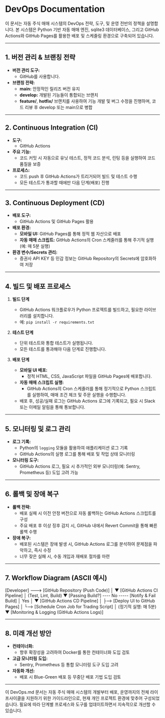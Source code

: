 # DevOps Documentation

이 문서는 자동 주식 매매 시스템의 DevOps 전략, 도구, 및 운영 전반의 정책을 설명합니다. 본 시스템은 Python 기반 자동 매매 엔진, sqlite3 데이터베이스, 그리고 GitHub Actions와 GitHub Pages를 활용한 배포 및 스케줄링 환경으로 구축되어 있습니다.

---

## 1. 버전 관리 & 브랜칭 전략

- **버전 관리 도구:**  
  - GitHub를 사용합니다.
- **브랜칭 전략:**  
  - **main:** 안정적인 릴리즈 버전 유지  
  - **develop:** 개발된 기능들이 통합되는 브랜치  
  - **feature/**, **hotfix/** 브랜치를 사용하여 기능 개발 및 버그 수정을 진행하며, 코드 리뷰 후 develop 또는 main으로 병합

---

## 2. Continuous Integration (CI)

- **도구:**  
  - GitHub Actions
- **주요 기능:**  
  - 코드 커밋 시 자동으로 유닛 테스트, 정적 코드 분석, 린팅 등을 실행하여 코드 품질을 보증
- **프로세스:**  
  - 코드 push 후 GitHub Actions가 트리거되어 빌드 및 테스트 수행  
  - 모든 테스트가 통과할 때에만 다음 단계(배포) 진행

---

## 3. Continuous Deployment (CD)

- **배포 도구:**  
  - GitHub Actions 및 GitHub Pages 활용
- **배포 환경:**  
  - **모바일 UI:** GitHub Pages를 통해 정적 웹 자산으로 배포  
  - **자동 매매 스크립트:** GitHub Actions의 Cron 스케줄러를 통해 주기적 실행 (예: 매 5분 실행)
- **환경 변수/Secrets 관리:**  
  - 증권사 API KEY 등 민감 정보는 GitHub Repository의 Secrets에 암호화하여 저장

---

## 4. 빌드 및 배포 프로세스

1. **빌드 단계**
   - GitHub Actions 워크플로우가 Python 프로젝트를 빌드하고, 필요한 라이브러리를 설치합니다.
   - 예: `pip install -r requirements.txt`
  
2. **테스트 단계**
   - 단위 테스트와 통합 테스트가 실행됩니다.
   - 모든 테스트를 통과해야 다음 단계로 진행합니다.
  
3. **배포 단계**
   - **모바일 UI 배포:**  
     - 정적 HTML, CSS, JavaScript 파일을 GitHub Pages에 배포합니다.
   - **자동 매매 스크립트 실행:**  
     - GitHub Actions의 Cron 스케줄러를 통해 정기적으로 Python 스크립트를 실행하여, 매매 조건 체크 및 주문 실행을 수행합니다.
   - 배포 후, 성공/실패 로그는 GitHub Actions 로그에 기록되고, 필요 시 Slack 또는 이메일 알림을 통해 통보합니다.

---

## 5. 모니터링 및 로그 관리

- **로그 기록:**  
  - Python의 `logging` 모듈을 활용하여 애플리케이션 로그 기록
  - GitHub Actions의 실행 로그를 통해 배포 및 작업 상태 모니터링
- **모니터링 도구:**  
  - GitHub Actions 로그, 필요 시 추가적인 외부 모니터링(예: Sentry, Prometheus 등) 도입 고려 가능

---

## 6. 롤백 및 장애 복구

- **롤백 전략:**  
  - 배포 실패 시 이전 안정 버전으로 자동 롤백하는 GitHub Actions 스크립트를 구성
  - 주요 배포 후 이상 징후 감지 시, GitHub 내에서 Revert Commit을 통해 빠른 롤백 수행
- **장애 복구:**  
  - 배포된 시스템은 장애 발생 시, GitHub Actions 로그를 분석하여 문제점을 파악하고, 즉시 수정
  - 너무 잦은 실패 시, 수동 개입과 재배포 절차를 마련

---

## 7. Workflow Diagram (ASCII 예시)
[Developer] ---> [GitHub Repository (Push Code)] 
│ 
▼ 
[GitHub Actions CI Pipeline] 
│   (Test, Lint, Build) 
▼ 
[Passing Build?] ---- No ----- [Notify & Fail Build] 
│ Yes 
│ 
▼ 
[GitHub Actions CD Pipeline] 
│ 
├--> [Deploy UI to GitHub Pages] 
│ └--> [Schedule Cron Job for Trading Script] 
│         (정기적 실행: 매 5분) 
▼ 
[Monitoring & Logging (GitHub Actions Logs)]


---

## 8. 미래 개선 방안

- **컨테이너화:**  
  - 향후 확장성을 고려하여 Docker를 통한 컨테이너화 도입 검토
- **고급 모니터링 도입:**  
  - Sentry, Prometheus 등 통합 모니터링 도구 도입 고려
- **자동화 개선:**  
  - 배포 시 Blue-Green 배포 등 무중단 배포 기법 도입 검토

---

이 DevOps.md 문서는 자동 주식 매매 시스템의 개발부터 배포, 운영까지의 전체 라이프사이클을 지원하기 위한 가이드라인으로, 현재 개인 프로젝트 환경에 맞추어 구성되었습니다. 필요에 따라 단계별 프로세스와 도구를 업데이트하면서 지속적으로 개선할 수 있습니다.